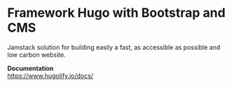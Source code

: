 # Framework Hugo with Bootstrap and CMS
Jamstack solution for building easily a fast, as accessible as possible and low carbon website.


**Documentation**\
https://www.hugolify.io/docs/
